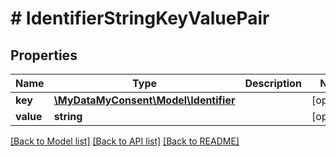 # # IdentifierStringKeyValuePair

## Properties

Name | Type | Description | Notes
------------ | ------------- | ------------- | -------------
**key** | [**\MyDataMyConsent\Model\Identifier**](Identifier.md) |  | [optional]
**value** | **string** |  | [optional]

[[Back to Model list]](../../README.md#models) [[Back to API list]](../../README.md#endpoints) [[Back to README]](../../README.md)
